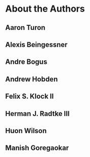 # About the Authors

## Aaron Turon
## Alexis Beingessner
## Andre Bogus
## Andrew Hobden
## Felix S. Klock II
## Herman J. Radtke III
## Huon Wilson
## Manish Goregaokar
